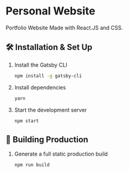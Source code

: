 # Personal Website
Portfolio Website Made with React.JS and CSS.

## 🛠 Installation & Set Up

1. Install the Gatsby CLI

   ```sh
   npm install -g gatsby-cli
   ```

2. Install dependencies

   ```sh
   yarn
   ```

3. Start the development server

   ```sh
   npm start
   ```

## 🚀 Building Production

1. Generate a full static production build

   ```sh
   npm run build
   ```


